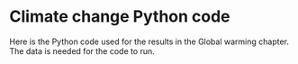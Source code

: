 # Climate change Python code

Here is the Python code used for the results in the Global warming chapter. The data is needed for the code to run.

